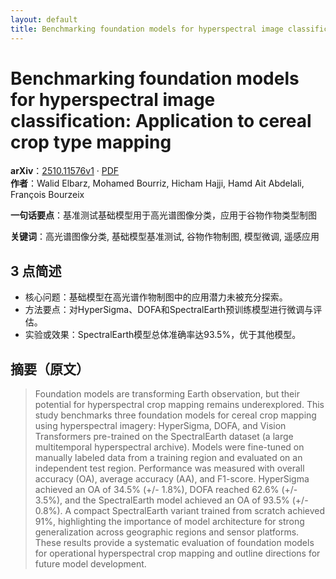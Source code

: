 ```yaml
---
layout: default
title: Benchmarking foundation models for hyperspectral image classification: Application to cereal crop type mapping
---
```


# Benchmarking foundation models for hyperspectral image classification: Application to cereal crop type mapping
**arXiv**：[2510.11576v1](https://arxiv.org/abs/2510.11576) · [PDF](https://arxiv.org/pdf/2510.11576.pdf)  
**作者**：Walid Elbarz, Mohamed Bourriz, Hicham Hajji, Hamd Ait Abdelali, François Bourzeix  

**一句话要点**：基准测试基础模型用于高光谱图像分类，应用于谷物作物类型制图

**关键词**：高光谱图像分类, 基础模型基准测试, 谷物作物制图, 模型微调, 遥感应用

## 3 点简述
- 核心问题：基础模型在高光谱作物制图中的应用潜力未被充分探索。
- 方法要点：对HyperSigma、DOFA和SpectralEarth预训练模型进行微调与评估。
- 实验或效果：SpectralEarth模型总体准确率达93.5%，优于其他模型。

## 摘要（原文）

> Foundation models are transforming Earth observation, but their potential for
> hyperspectral crop mapping remains underexplored. This study benchmarks three
> foundation models for cereal crop mapping using hyperspectral imagery:
> HyperSigma, DOFA, and Vision Transformers pre-trained on the SpectralEarth
> dataset (a large multitemporal hyperspectral archive). Models were fine-tuned
> on manually labeled data from a training region and evaluated on an independent
> test region. Performance was measured with overall accuracy (OA), average
> accuracy (AA), and F1-score. HyperSigma achieved an OA of 34.5% (+/- 1.8%),
> DOFA reached 62.6% (+/- 3.5%), and the SpectralEarth model achieved an OA of
> 93.5% (+/- 0.8%). A compact SpectralEarth variant trained from scratch achieved
> 91%, highlighting the importance of model architecture for strong
> generalization across geographic regions and sensor platforms. These results
> provide a systematic evaluation of foundation models for operational
> hyperspectral crop mapping and outline directions for future model development.

